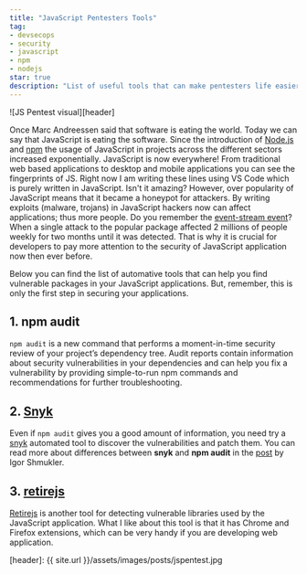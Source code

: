```yaml
---
title: "JavaScript Pentesters Tools"
tag:
- devsecops
- security
- javascript
- npm
- nodejs
star: true
description: "List of useful tools that can make pentesters life easier"
---
```


![JS Pentest visual][header]

Once Marc Andreessen said that software is eating the world. Today we can say that JavaScript is eating the software. Since the introduction of [Node.js](https://nodejs.org) and [npm](https://npmjs.org) the usage of JavaScript in projects across the different sectors increased exponentially. JavaScript is now everywhere! From traditional web based applications to desktop and mobile applications you can see the fingerprints of JS. Right now I am writing these lines using VS Code which is purely written in JavaScript. Isn't it amazing? However, over popularity of JavaScript means that it became a honeypot for attackers. By writing exploits (malware, trojans) in JavaScript hackers now can affect applications; thus more people. Do you remember the [event-stream event](https://blog.npmjs.org/post/180565383195/details-about-the-event-stream-incident)? When a single attack to the popular package affected 2 millions of people weekly for two months until it was detected. That is why it is crucial for developers to pay more attention to the security of JavaScript application now then ever before. 

Below you can find the list of automative tools that can help you find vulnerable packages in your JavaScript applications. But, remember, this is only the first step in securing your applications. 

## 1. npm audit
`npm audit` is a new command that performs a moment-in-time security review of your project’s dependency tree. Audit reports contain information about security vulnerabilities in your dependencies and can help you fix a vulnerability by providing simple-to-run npm commands and recommendations for further troubleshooting.

## 2. [Snyk](https://snyk.io/)
Even if `npm audit` gives you a good amount of information, you need try a [snyk](https://snyk.io) automated tool to discover the vulnerabilities and patch them. You can read more about differences between __snyk__ and __npm audit__ in the [post](https://www.nearform.com/blog/comparing-npm-audit-with-snyk/) by Igor Shmukler.

## 3. [retirejs](https://retirejs.github.io/retire.js/)
[Retirejs](https://retirejs.github.io/retire.js/) is another tool for detecting vulnerable libraries used by the JavaScript application. What I like about this tool is that it has Chrome and Firefox extensions, which can be very handy if you are developing web application. 


[header]: {{ site.url }}/assets/images/posts/jspentest.jpg